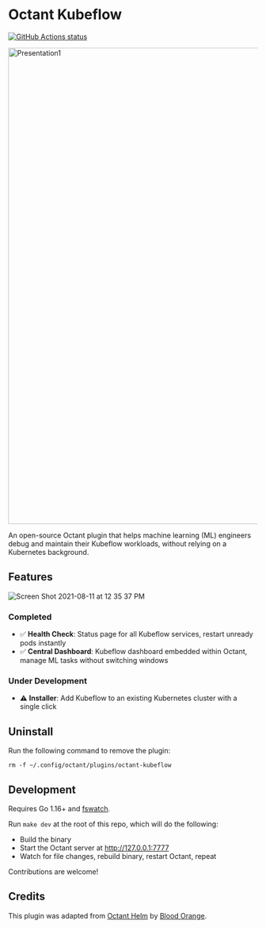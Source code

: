 # Octant Kubeflow

[![GitHub Actions status](https://github.com/liamrathke/octant-kubeflow/workflows/build/badge.svg)](https://github.com/liamrathke/octant-kubeflow/actions)

<img width="960" alt="Presentation1" src="https://user-images.githubusercontent.com/33555592/129067635-86bd36ac-1d20-4280-b473-f487213f1ac8.png">

An open-source Octant plugin that helps machine learning (ML) engineers debug and maintain their Kubeflow workloads, without relying on a Kubernetes background. 

## Features

![Screen Shot 2021-08-11 at 12 35 37 PM](https://user-images.githubusercontent.com/33555592/129068191-0c9de97c-a24e-4dbd-aced-7a464cab45be.png)

### Completed

- ✅ **Health Check**: Status page for all Kubeflow services, restart unready pods instantly
- ✅ **Central Dashboard**: Kubeflow dashboard embedded within Octant, manage ML tasks without switching windows

### Under Development

- ⚠️ **Installer**: Add Kubeflow to an existing Kubernetes cluster with a single click

## Uninstall

Run the following command to remove the plugin:

```
rm -f ~/.config/octant/plugins/octant-kubeflow
```

## Development

Requires Go 1.16+ and [fswatch](https://github.com/emcrisostomo/fswatch).

Run `make dev` at the root of this repo, which will do the following:

- Build the binary
- Start the Octant server at http://127.0.0.1:7777
- Watch for file changes, rebuild binary, restart Octant, repeat

Contributions are welcome!

## Credits

This plugin was adapted from [Octant Helm](https://github.com/bloodorangeio/octant-helm) by [Blood Orange](https://github.com/bloodorangeio).
